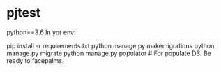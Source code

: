 # pjtest
python==3.6
In yor env:

pip install -r requirements.txt
python manage.py makemigrations
python manage.py migrate
python manage.py populator # For populate DB.
Be ready to facepalms.
